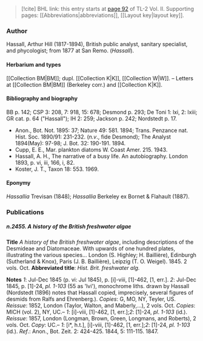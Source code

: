 > [!cite] BHL link: this entry starts at [page 92](https://www.biodiversitylibrary.org/item/103253#page/118/mode/1up) of TL-2 Vol. II.
> Supporting pages: [[Abbreviations|abbreviations]], [[Layout key|layout key]].

### Author

Hassall, Arthur Hill (1817-1894), British public analyst, sanitary specialist, and phycologist; from 1877 at San Remo. (*Hassall*).

#### Herbarium and types

[[Collection BM|BM]]; dupl. [[Collection K|K]], [[Collection W|W]]. – Letters at [[Collection BM|BM]] (Berkeley corr.) and [[Collection K|K]].

#### Bibliography and biography

BB p. 142; CSP 3: 208, 7: 918, 15: 678; Desmond p. 293; De Toni 1: lxi, 2: lxiii; GR cat. p. 64 ("Hassall"); IH 2: 259; Jackson p. 242; Nordstedt p. 17.
- Anon., Bot. Not. 1895: 37; Nature 49: 581. 1894; Trans. Penzance nat. Hist. Soc. 1890/91: 231-232. (*n.v*., fide Desmond); The Analyst 1894(May): 97-98; J. Bot. 32: 190-191. 1894.
- Cupp, E. E., Mar. plankton diatoms W. Coast Amer. 215. 1943.
- Hassall, A. H., The narrative of a busy life. An autobiography. London 1893, p. vi, iii, 166, i, 82.
- Koster, J. T., Taxon 18: 553. 1969.

#### Eponymy

*Hassallia* Trevisan (1848); *Hassallia* Berkeley ex Bornet & Flahault (1887).

### Publications

##### n.2455. A history of the British freshwater algae

**Title**
*A history of the British freshwater algae*, including descriptions of the Desmideae and Diatomaceae. With upwards of one hundred plates, illustrating the various species... London (S. Highley; H. Baillière), Edinburgh (Sutherland & Knox), Paris (J. B. Baillière), Leipzig (T. O. Weigel). 1845. 2 vols. Oct.
**Abbreviated title**: *Hist. Brit. freshwater alg.*

**Notes**
*1*: Jul-Dec 1845 (p. vi: Jul 1845), p. \[i\]-viii, \[1\]-462, \[1, err.\].
*2*: Jul-Dec 1845, p. \[1\]-24, *pl. 1-103* (55 as 'lvi'), monochrome liths. drawn by Hassall (Nordstedt (1896) notes that Hassall copied, imprecisely, several figures of desmids from Ralfs and Ehrenberg.).
*Copies*: G, MO, NY, Teyler, US.
*Reissue*: 1852, London (Taylor, Walton, and Maberly,...), 2 vols. Oct. *Copies*: MICH (vol. 2), NY, UC.– *1*: \[i\]-viii, \[1\]-462, \[1, err.\];*2*: \[1\]-24, *pl*. *1-103* (id.).
*Reissue*: 1857, London (Longman, Brown, Green, Longmans, and Roberts), 2 vols. Oct.
*Copy*: UC.– *1*: \[i\*, h.t.\], \[i\]-viii, \[1\]-462, \[1, err.\];*2*: \[1\]-24, *pl. 1-103* (id.).
*Ref*.: Anon., Bot. Zeit. 2: 424-425. 1844, 5: 111-115. 1847.


